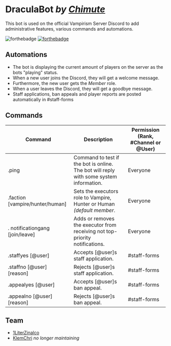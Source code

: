 # DraculaBot *by [Chimute](https://chimute.org)*
This bot is used on the official Vampirism Server Discord to add administrative features, various commands and automations.

![forthebadge](https://forthebadge.com/images/badges/made-with-python.svg) [![forthebadge](https://forthebadge.com/images/badges/built-with-love.svg)](https://forthebadge.com)

## Automations
- The bot is displaying the current amount of players on the server as the bots "playing" status.
- When a new user joins the Discord, they will get a welcome message.
- Furthermore, the new user gets the *Member* role.
- When a user leaves the Discord, they will get a goodbye message.
- Staff applications, ban appeals and player reports are posted automatically in #staff-forms

## Commands
| Command | Description | Permission (Rank, #Channel or @User) |
| ------ | ------ | ------ |
| .ping | Command to test if the bot is online. The bot will reply with some system information. | Everyone |
| .faction [vampire/hunter/human] | Sets the executors role to Vampire, Hunter or Human *(default member*. | Everyone |
| . notificationgang [join/leave] | Adds or removes the executor from receiving not top-priority notifications. | Everyone |
| .staffyes [@user] | Accepts [@user]s staff application. | #staff-forms |
| .staffno [@user] [reason] | Rejects [@user]s staff application. | #staff-forms |
| .appealyes [@user] | Accepts [@user]s ban appeal. | #staff-forms |
| .appealno [@user] [reason] | Rejects [@user]s ban appeal. | #staff-forms |

## Team
- [1LiterZinalco](https://github.com/1LiterZinalco)
- [KlemChri](https://github.com/KlemChri) _no longer maintaining_
